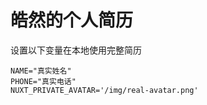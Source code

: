 # 皓然的个人简历

<!-- [![在线预览](https://img.shields.io/badge/在线预览-cv.zhilu.cyou-blue)](https://cv.zhilu.cyou) -->

设置以下变量在本地使用完整简历

```env
NAME="真实姓名"
PHONE="真实电话"
NUXT_PRIVATE_AVATAR='/img/real-avatar.png'
```

